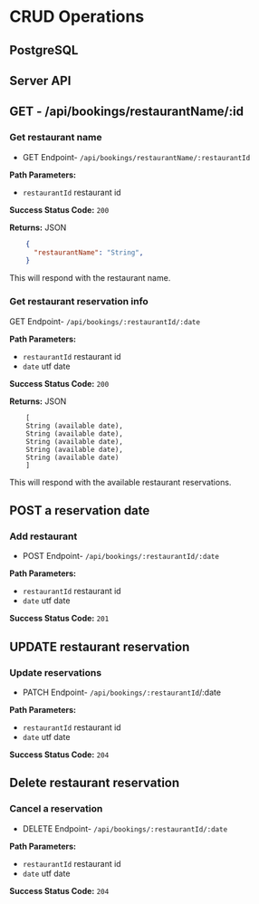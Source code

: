 # CRUD Operations

## PostgreSQL

## Server API

## GET - /api/bookings/restaurantName/:id
### Get restaurant name

  * GET Endpoint- `/api/bookings/restaurantName/:restaurantId`

**Path Parameters:**
  * `restaurantId` restaurant id

**Success Status Code:** `200`

**Returns:** JSON

```json
    {
      "restaurantName": "String",
    }
```
This will respond with the restaurant name.

### Get restaurant reservation info
  GET Endpoint- `/api/bookings/:restaurantId/:date`

**Path Parameters:**
  * `restaurantId` restaurant id
  * `date` utf date

**Success Status Code:** `200`

**Returns:** JSON

```
    [
    String (available date),
    String (available date),
    String (available date),
    String (available date),
    String (available date)
    ]
```
This will respond with the available restaurant reservations.


## POST a reservation date
### Add restaurant
  * POST Endpoint-  `/api/bookings/:restaurantId/:date`

  **Path Parameters:**
  * `restaurantId` restaurant id
  * `date` utf date

**Success Status Code:** `201`

## UPDATE restaurant reservation
### Update reservations
  * PATCH Endpoint-  `/api/bookings/:restaurantId`/:date

  **Path Parameters:**
  * `restaurantId` restaurant id
  * `date` utf date

**Success Status Code:** `204`


## Delete restaurant reservation
### Cancel a reservation
  * DELETE Endpoint-  `/api/bookings/:restaurantId/:date`

  **Path Parameters:**
  * `restaurantId` restaurant id
  * `date` utf date

**Success Status Code:** `204`
